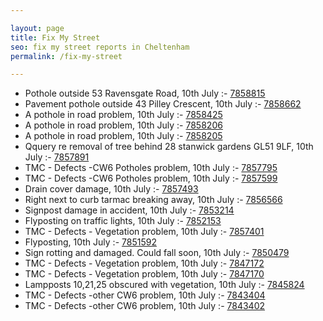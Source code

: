 ```yaml
---

layout: page
title: Fix My Street
seo: fix my street reports in Cheltenham
permalink: /fix-my-street

---
```


<!-- fix_marker starts -->

- Pothole outside 53 Ravensgate Road, 10th July :- [7858815](https://www.fixmystreet.com/report/7858815)
- Pavement pothole outside 43 Pilley Crescent, 10th July :- [7858662](https://www.fixmystreet.com/report/7858662)
- A pothole in road problem, 10th July :- [7858425](https://www.fixmystreet.com/report/7858425)
- A pothole in road problem, 10th July :- [7858206](https://www.fixmystreet.com/report/7858206)
- A pothole in road problem, 10th July :- [7858205](https://www.fixmystreet.com/report/7858205)
- Qquery re removal of tree behind 28 stanwick gardens GL51 9LF, 10th July :- [7857891](https://www.fixmystreet.com/report/7857891)
- TMC - Defects -CW6 Potholes  problem, 10th July :- [7857795](https://www.fixmystreet.com/report/7857795)
- TMC - Defects -CW6 Potholes  problem, 10th July :- [7857599](https://www.fixmystreet.com/report/7857599)
- Drain cover damage, 10th July :- [7857493](https://www.fixmystreet.com/report/7857493)
- Right next to curb tarmac breaking away, 10th July :- [7856566](https://www.fixmystreet.com/report/7856566)
- Signpost damage in accident, 10th July :- [7853214](https://www.fixmystreet.com/report/7853214)
- Flyposting on traffic lights, 10th July :- [7852153](https://www.fixmystreet.com/report/7852153)
- TMC - Defects - Vegetation problem, 10th July :- [7857401](https://www.fixmystreet.com/report/7857401)
- Flyposting, 10th July :- [7851592](https://www.fixmystreet.com/report/7851592)
- Sign rotting and damaged. Could fall soon, 10th July :- [7850479](https://www.fixmystreet.com/report/7850479)
- TMC - Defects - Vegetation problem, 10th July :- [7847172](https://www.fixmystreet.com/report/7847172)
- TMC - Defects - Vegetation problem, 10th July :- [7847170](https://www.fixmystreet.com/report/7847170)
- Lampposts 10,21,25 obscured with vegetation, 10th July :- [7845824](https://www.fixmystreet.com/report/7845824)
- TMC - Defects -other CW6 problem, 10th July :- [7843404](https://www.fixmystreet.com/report/7843404)
- TMC - Defects -other CW6 problem, 10th July :- [7843402](https://www.fixmystreet.com/report/7843402)

<!-- fix_marker ends -->